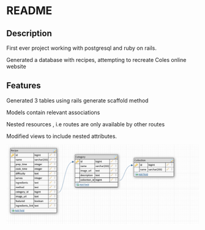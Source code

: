 # README

## Description
First ever project working with postgresql and ruby on rails.

Generated a database with recipes, attempting to recreate Coles online website

## Features
Generated 3 tables using rails generate scaffold method

Models contain relevant associations

Nested resources , i.e routes are only available by other routes

Modified views to include nested attributes.

![ERD](Coles_erd.png)